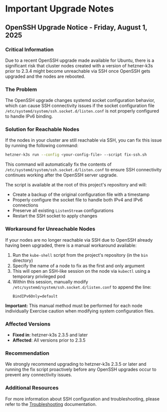 # Important Upgrade Notes

## OpenSSH Upgrade Notice - Friday, August 1, 2025

### Critical Information

Due to a recent OpenSSH upgrade made available for Ubuntu, there is a significant risk that cluster nodes created with a version of hetzner-k3s prior to 2.3.4 might become unreachable via SSH once OpenSSH gets upgraded and the nodes are rebooted.

### The Problem

The OpenSSH upgrade changes systemd socket configuration behavior, which can cause SSH connectivity issues if the socket configuration file `/etc/systemd/system/ssh.socket.d/listen.conf` is not properly configured to handle IPv6 binding.

### Solution for Reachable Nodes

If the nodes in your cluster are still reachable via SSH, you can fix this issue by running the following command:

```bash
hetzner-k3s run --config <your-config-file> --script fix-ssh.sh
```

This command will automatically fix the contents of `/etc/systemd/system/ssh.socket.d/listen.conf` to ensure SSH connectivity continues working after the OpenSSH server upgrade.

The script is available at the root of this project's repository and will:
- Create a backup of the original configuration file with a timestamp
- Properly configure the socket file to handle both IPv4 and IPv6 connections
- Preserve all existing `ListenStream` configurations
- Restart the SSH socket to apply changes

### Workaround for Unreachable Nodes

If your nodes are no longer reachable via SSH due to OpenSSH already having been upgraded, there is a manual workaround available:

1. Run the `kube-shell` script from the project's repository (in the `bin` directory)
2. Specify the name of a node to fix as the first and only argument
3. This will open an SSH-like session on the node via `kubectl` using a temporary privileged pod
4. Within this session, manually modify `/etc/systemd/system/ssh.socket.d/listen.conf` to append the line:
   ```
   BindIPv6Only=default
   ```

**Important:** This manual method must be performed for each node individually Exercise caution when modifying system configuration files.

### Affected Versions

- **Fixed in**: hetzner-k3s 2.3.5 and later
- **Affected**: All versions prior to 2.3.5

### Recommendation

We strongly recommend upgrading to hetzner-k3s 2.3.5 or later and running the fix script proactively before any OpenSSH upgrades occur to prevent any connectivity issues.

### Additional Resources

For more information about SSH configuration and troubleshooting, please refer to the [Troubleshooting](Troubleshooting.md) documentation.
